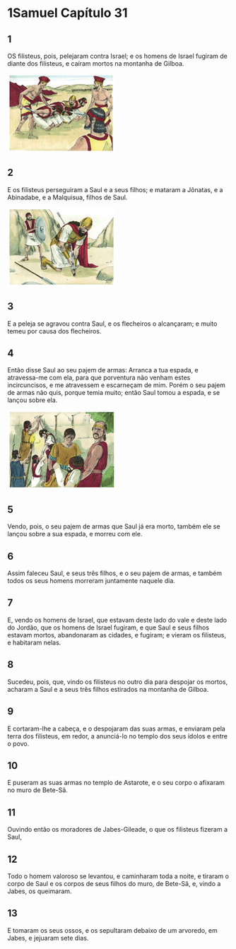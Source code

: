 # 1Samuel Capítulo 31

## 1
OS filisteus, pois, pelejaram contra Israel; e os homens de Israel fugiram de diante dos filisteus, e caíram mortos na montanha de Gilboa.

![](../.img/1Sm/31/1-0.jpg)

## 2
E os filisteus perseguiram a Saul e a seus filhos; e mataram a Jônatas, e a Abinadabe, e a Malquisua, filhos de Saul.

![](../.img/1Sm/31/2-0.jpg)

## 3
E a peleja se agravou contra Saul, e os flecheiros o alcançaram; e muito temeu por causa dos flecheiros.

## 4
Então disse Saul ao seu pajem de armas: Arranca a tua espada, e atravessa-me com ela, para que porventura não venham estes incircuncisos, e me atravessem e escarneçam de mim. Porém o seu pajem de armas não quis, porque temia muito; então Saul tomou a espada, e se lançou sobre ela.

![](../.img/1Sm/31/4-0.jpg)

## 5
Vendo, pois, o seu pajem de armas que Saul já era morto, também ele se lançou sobre a sua espada, e morreu com ele.

## 6
Assim faleceu Saul, e seus três filhos, e o seu pajem de armas, e também todos os seus homens morreram juntamente naquele dia.

## 7
E, vendo os homens de Israel, que estavam deste lado do vale e deste lado do Jordão, que os homens de Israel fugiram, e que Saul e seus filhos estavam mortos, abandonaram as cidades, e fugiram; e vieram os filisteus, e habitaram nelas.

## 8
Sucedeu, pois, que, vindo os filisteus no outro dia para despojar os mortos, acharam a Saul e a seus três filhos estirados na montanha de Gilboa.

## 9
E cortaram-lhe a cabeça, e o despojaram das suas armas, e enviaram pela terra dos filisteus, em redor, a anunciá-lo no templo dos seus ídolos e entre o povo.

## 10
E puseram as suas armas no templo de Astarote, e o seu corpo o afixaram no muro de Bete-Sã.

## 11
Ouvindo então os moradores de Jabes-Gileade, o que os filisteus fizeram a Saul,

## 12
Todo o homem valoroso se levantou, e caminharam toda a noite, e tiraram o corpo de Saul e os corpos de seus filhos do muro, de Bete-Sã, e, vindo a Jabes, os queimaram.

## 13
E tomaram os seus ossos, e os sepultaram debaixo de um arvoredo, em Jabes, e jejuaram sete dias.

